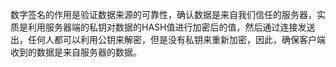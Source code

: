 数字签名的作用是验证数据来源的可靠性，确认数据是来自我们信任的服务器，实质是利用服务器端的私钥对数据的HASH值进行加密后的值，然后通过连接发送出，任何人都可以利用公钥来解密，但是没有私钥来重新加密，因此，确保客户端收到的数据是来自服务器的数据。